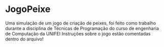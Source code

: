 # JogoPeixe
Uma simulação de um jogo de criação de peixes, foi feito como trabalho durante a disciplina de Técnicas de Programação do curso de engenharia de Computação da UNIFEI
Instruções sobre o jogo estão comentadas dentro do arquivo!
